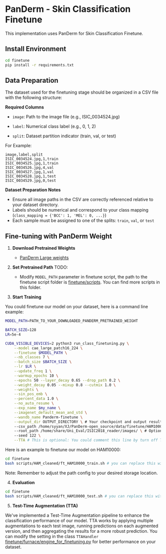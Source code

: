 # PanDerm - Skin Classification Finetune

This implementation uses PanDerm for Skin Classification Finetune.

## Install Environment

```bash
cd finetune
pip install -r requirements.txt
```

## Data Preparation

The dataset used for the finetuning stage should be organized in a CSV file with the following structure:

**Required Columns**

- `image`: Path to the image file (e.g., ISIC_0034524.jpg)

- `label`: Numerical class label (e.g., 0, 1, 2)
- `split`: Dataset partition indicator (train, val, or test)

For Example:
```csv
image,label,split
ISIC_0034524.jpg,1,train
ISIC_0034525.jpg,1,train
ISIC_0034526.jpg,4,val
ISIC_0034527.jpg,1,val
ISIC_0034528.jpg,1,test
ISIC_0034529.jpg,0,test
```

**Dataset Preparation Notes**

* Ensure all image paths in the CSV are correctly referenced relative to your dataset directory. 
* Labels should be numerical and correspond to your class mapping (`class_mapping = {'BCC': 1, 'MEL': 0, ...}`)
* Each sample must be assigned to one of the splits: `train`, `val`, or `test`


## Fine-tuning with PanDerm Weight
1. **Download Pretrained Weights**
   - [PanDerm Large weights](https://drive.google.com/file/d/1XHKRk2p-dS1PFQE-xRbOM3yx47i3bXmi/view?usp=sharing)

2. **Set Pretrained Path**
TODO:
   - Modify `MODEL_PATH` parameter in finetune script, the path to the finetune script folder is [finetune/scripts](finetune/scripts). You can find more scripts in this folder.

3. **Start Training**

You could finetune our model on your dataset, here is a command line example:
```bash
MODEL_PATH=PATH_TO_YOUR_DOWNLOADED_PANDERM_PRETRAINED_WEIGHT

BATCH_SIZE=128
LR=5e-4

CUDA_VISIBLE_DEVICES=2 python3 run_class_finetuning.py \
    --model cae_large_patch16_224 \
    --finetune $MODEL_PATH \
    --nb_classes 7 \
    --batch_size $BATCH_SIZE \
    --lr $LR \
    --update_freq 1 \
    --warmup_epochs 10 \
    --epochs 50 --layer_decay 0.65 --drop_path 0.2 \
    --weight_decay 0.05 --mixup 0.8 --cutmix 1.0 \
    --weights \
    --sin_pos_emb \
    --percent_data 1.0 \
    --no_auto_resume \
    --exp_name $my_name \
    --imagenet_default_mean_and_std \
    --wandb_name Panderm-finetune \
    --output_dir OUTPUT_DIRECTORY \ # Your checkpoint and output result will be saved in this directory
    --csv_path /home/syyan/XJ/PanDerm-open_source/data/finetune/HAM10000/HAM_cleaned_training.csv \ # You could replace this with your finetune dataset csv
    --root_path /home/share/Uni_Eval/ISIC2018_reader/images/ \ # Optional: Dataset image root, you could set this with empty value.
    --seed 122 \
    --TTA # This is optional: You could comment this line by turn off Test Time Augmentation(TTA)
```

Here is an example to finetune our model on HAM10000:
```bash
cd finetune
bash scripts/HAM_cleaned/ft_HAM10000_train.sh # you can replace this with your_script.sh
```
Note: Remember to adjust the path config to your desired storage location.

4. **Evaluation**
```bash
cd finetune
bash scripts/HAM_cleaned/ft_HAM10000_test.sh # you can replace this with your_script.sh
```

5. **Test-Time Augmentation (TTA)**

We've implemented a Test-Time Augmentation pipeline to enhance the classification performance of our model. TTA works by applying multiple augmentations to each test image, running predictions on each augmented version, and then aggregating the results for a more robust prediction. You can modify the setting in the class `TTAHandler` [finetune/furnace/engine_for_finetuning.py](finetune/furnace/engine_for_finetuning.py) for better performance on your dataset.